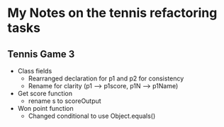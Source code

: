 # My Notes on the tennis refactoring tasks

## Tennis Game 3

- Class fields
  - Rearranged declaration for p1 and p2 for consistency 
  - Rename for clarity (p1 --> p1score, p1N --> p1Name)
- Get score function
  - rename s to scoreOutput
- Won point function
  - Changed conditional to use Object.equals()